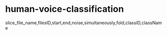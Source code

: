 # human-voice-classification
slice_file_name,filesID,start,end,noise,simultaneously,fold,classID,className

